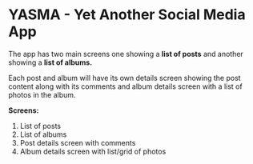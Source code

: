 #  YASMA - Yet Another Social Media App 

The app has two main screens one showing a **list of posts** and another showing a **list of albums.** 

Each post and album will have its own details screen showing the post content along with its comments and album details screen with a list of photos in the album.  



**Screens:**

1. List of posts 
2. List of albums
3. Post details screen with comments
4. Album details screen with list/grid of photos